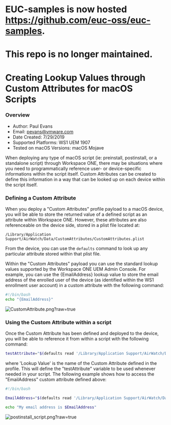 # EUC-samples is now hosted https://github.com/euc-oss/euc-samples.
# This repo is no longer maintained.

# Creating Lookup Values through Custom Attributes for macOS Scripts

### Overview
* Author: Paul Evans
* Email: pevans@vmware.com
* Date Created: 7/29/2019
* Supported Platforms: WS1 UEM 1907
* Tested on macOS Versions: macOS Mojave

When deploying any type of macOS script (ie: preinstall, postinstall, or a standalone script) through Workspace ONE, there may be situations where you need to programmatically reference user- or device-specific informations within the script itself.  Custom Attributes can be created to define this information in a way that can be looked up on each device within the script itself.

### Defining a Custom Attribute

When you deploy a "Custom Attributes" profile payload to a macOS device, you will be able to store the returned value of a defined script as an attribute within Workspace ONE.  However, these attributes are also referenceable on the device side, stored in a plist file located at:

```/Library/Application Support/AirWatch/Data/CustomAttributes/CustomAttributes.plist```

From the device, you can use the ```defaults``` command to look up any particular attribute stored within that plist file.

Within the "Custom Attributes" payload you can use the standard lookup values supported by the Workspace ONE UEM Admin Console.  For example, you can use the {EmailAddress} lookup value to store the email address of the enrolled user of the device (as identified within the WS1 enrollment user account) in a custom attribute with the following command:

```bash
#!/bin/bash
echo "{EmailAddress}"
```

![CustomAttribute.png?raw=true](/macOS-Samples/Scripts/Creating_Lookup_Values_through_Custom_Attributes/bin/CustomAttribute.png)

### Using the Custom Attribute within a script

Once the Custom Attribute has been defined and deployed to the device, you will be able to reference it from within a script with the following command:

```bash
testAttribute="$(defaults read '/Library/Application Support/AirWatch/Data/CustomAttributes/CustomAttributes' 'Lookup Value')"
```

where 'Lookup Value' is the name of the Custom Attribute defined in the profile.  This will define the "testAttribute" variable to be used whenever needed in your script.  The following example shows how to access the "EmailAddress" custom attribute defined above:


```bash
#!/bin/bash

EmailAddress="$(defaults read '/Library/Application Support/AirWatch/Data/CustomAttributes/CustomAttributes' 'EmailAddress')"

echo "My email address is $EmailAddress"
```

![postinstall_script.png?raw=true](/macOS-Samples/Scripts/Creating_Lookup_Values_through_Custom_Attributes/bin/postinstall_script.png)
